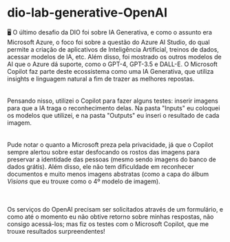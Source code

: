 # dio-lab-generative-OpenAI
🖥️ O último desafio da DIO foi sobre IA Generativa, e como o assunto era Microsoft Azure, o foco foi sobre a questão do Azure AI Studio, do qual permite a criação de aplicativos de Inteligência Artificial, treinos de dados, acessar modelos de IA, etc. Além disso, foi mostrado os outros modelos de AI que o Azure dá suporte, como o GPT-4, GPT-3.5 e DALL-E. O Microsoft Copilot faz parte deste ecossistema como uma IA Generativa, que utiliza insights e linguagem natural a fim de trazer as melhores repostas. 
<br>
<br>
<br>
Pensando nisso, utilizei o Copilot para fazer alguns testes: inserir imagens para que a IA traga o reconhecimento delas. Na pasta "Inputs" eu coloquei os modelos que utilizei, e na pasta "Outputs" eu inseri o resultado de cada imagem. 
<br>
<br>
<br>
Pude notar o quanto a Microsoft preza pela privacidade, já que o Copilot sempre alertou sobre estar desfocando os rostos das imagens para preservar a identidade das pessoas (mesmo sendo imagens do banco de dados grátis). Além disso, ele não tem dificuldade em reconhecer documentos e muito menos imagens abstratas (como a capa do álbum <i>Visions</i> que eu trouxe como o 4º modelo de imagem). 
<br>
<br>
<br>

Os serviços do OpenAI precisam ser solicitados através de um formulário, e como até o momento eu não obtive retorno sobre minhas respostas, não consigo acessá-los; mas fiz os testes com o Microsoft Copilot, que me trouxe resultados surpreendentes!
<br>
<br>
<br>
